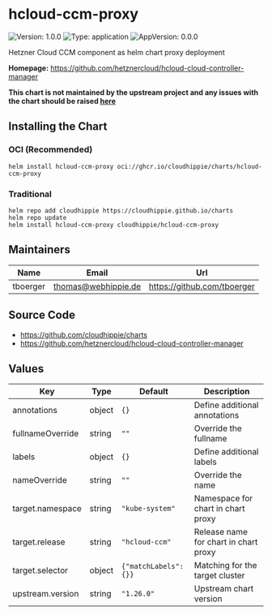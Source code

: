 # hcloud-ccm-proxy

![Version: 1.0.0](https://img.shields.io/badge/Version-1.0.0-informational?style=flat-square) ![Type: application](https://img.shields.io/badge/Type-application-informational?style=flat-square) ![AppVersion: 0.0.0](https://img.shields.io/badge/AppVersion-0.0.0-informational?style=flat-square)

Hetzner Cloud CCM component as helm chart proxy deployment

**Homepage:** <https://github.com/hetznercloud/hcloud-cloud-controller-manager>

**This chart is not maintained by the upstream project and any issues with the
chart should be raised [here](https://github.com/cloudhippie/charts/issues/new)**

## Installing the Chart

### OCI (Recommended)

```console
helm install hcloud-ccm-proxy oci://ghcr.io/cloudhippie/charts/hcloud-ccm-proxy
```

### Traditional

```console
helm repo add cloudhippie https://cloudhippie.github.io/charts
helm repo update
helm install hcloud-ccm-proxy cloudhippie/hcloud-ccm-proxy
```

## Maintainers

| Name | Email | Url |
| ---- | ------ | --- |
| tboerger | <thomas@webhippie.de> | <https://github.com/tboerger> |

## Source Code

* <https://github.com/cloudhippie/charts>
* <https://github.com/hetznercloud/hcloud-cloud-controller-manager>

## Values

| Key | Type | Default | Description |
|-----|------|---------|-------------|
| annotations | object | `{}` | Define additional annotations |
| fullnameOverride | string | `""` | Override the fullname |
| labels | object | `{}` | Define additional labels |
| nameOverride | string | `""` | Override the name |
| target.namespace | string | `"kube-system"` | Namespace for chart in chart proxy |
| target.release | string | `"hcloud-ccm"` | Release name for chart in chart proxy |
| target.selector | object | `{"matchLabels":{}}` | Matching for the target cluster |
| upstream.version | string | `"1.26.0"` | Upstream chart version |
